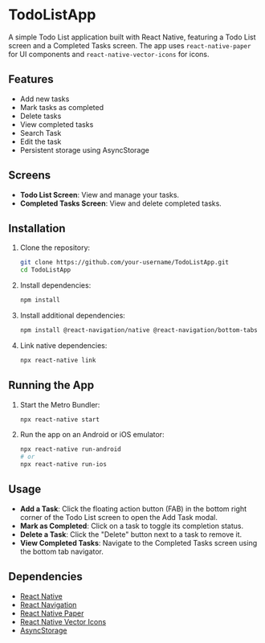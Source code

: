 # TodoListApp

A simple Todo List application built with React Native, featuring a Todo List screen and a Completed Tasks screen. The app uses `react-native-paper` for UI components and `react-native-vector-icons` for icons.

## Features

- Add new tasks
- Mark tasks as completed
- Delete tasks
- View completed tasks
- Search Task
- Edit the task
- Persistent storage using AsyncStorage

## Screens

- **Todo List Screen**: View and manage your tasks.
- **Completed Tasks Screen**: View and delete completed tasks.

## Installation

1. Clone the repository:
    ```sh
    git clone https://github.com/your-username/TodoListApp.git
    cd TodoListApp
    ```

2. Install dependencies:
    ```sh
    npm install
    ```

3. Install additional dependencies:
    ```sh
    npm install @react-navigation/native @react-navigation/bottom-tabs react-native-paper react-native-vector-icons @react-native-async-storage/async-storage
    ```

4. Link native dependencies:
    ```sh
    npx react-native link
    ```

## Running the App

1. Start the Metro Bundler:
    ```sh
    npx react-native start
    ```

2. Run the app on an Android or iOS emulator:
    ```sh
    npx react-native run-android
    # or
    npx react-native run-ios
    ```


## Usage

- **Add a Task**: Click the floating action button (FAB) in the bottom right corner of the Todo List screen to open the Add Task modal.
- **Mark as Completed**: Click on a task to toggle its completion status.
- **Delete a Task**: Click the "Delete" button next to a task to remove it.
- **View Completed Tasks**: Navigate to the Completed Tasks screen using the bottom tab navigator.


## Dependencies

- [React Native](https://reactnative.dev/)
- [React Navigation](https://reactnavigation.org/)
- [React Native Paper](https://callstack.github.io/react-native-paper/)
- [React Native Vector Icons](https://github.com/oblador/react-native-vector-icons)
- [AsyncStorage](https://react-native-async-storage.github.io/async-storage/)
